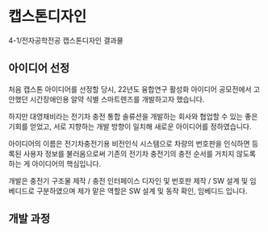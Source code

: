 # 캡스톤디자인
4-1/전자공학전공 캡스톤디자인 결과물


## 아이디어 선정
처음 캡스톤 아이디어를 선정할 당시, 22년도 융합연구 활성화 아이디어 공모전에서 고안했던 시간장애인용 알약 식별 스마트렌즈를 개발하고자 했습니다.  

하지만 대영채비라는 전기차 충전 통합 솔류션을 개발하는 회사와 협업할 수 있는 좋은 기회를 얻었고, 서로 지향하는 개발 방향이 일치해 새로운 아이디어를 정하였습니다.   

아이디어의 이름은 전기차충전기용 비전인식 시스템으로 차량의 번호판을 인식하면 등록된 사용자 정보를 불러옴으로써 기존의 전기차 충전기의 충전 순서를 거치지 않도록 하는 게 아이디어의 핵심입니다. 

개발은 충전기 구조물 제작 / 충전 인터페이스 디자인 및 번호판 제작 / SW 설계 및 임베디드로 구분하였으며 제가 맡은 역할은 SW 설계 및 동작 확인, 임베디드 입니다.


## 개발 과정
